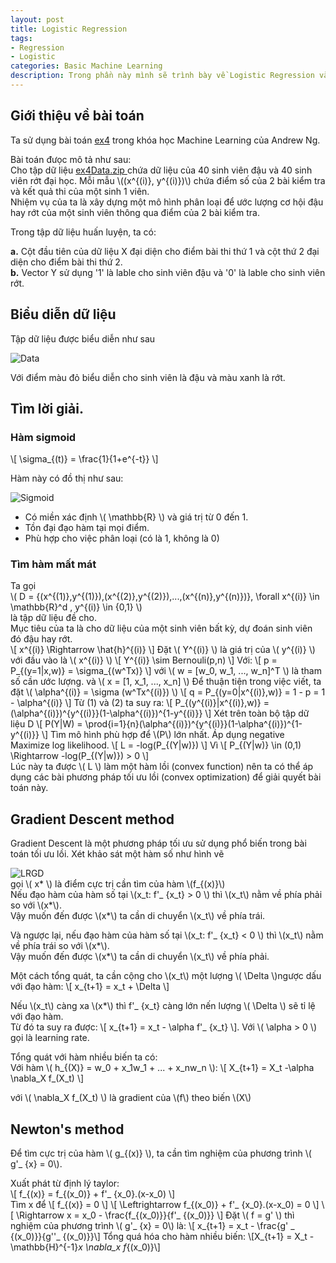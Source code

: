 ```yaml
---
layout: post
title: Logistic Regression
tags:
- Regression
- Logistic
categories: Basic Machine Learning
description: Trong phần này mình sẽ trình bày về Logistic Regression và giải vài bài toán phân loại cơ bản.
---
```

## Giới thiệu về bài toán
Ta sử dụng bài toán    [ex4](http://openclassroom.stanford.edu/MainFolder/DocumentPage.php?course=MachineLearning&doc=exercises/ex4/ex4.html) trong khóa học Machine Learning của Andrew Ng.  

Bài toán đưọc mô tả như sau:   
Cho tập dữ liệu [ ex4Data.zip ](http://openclassroom.stanford.edu/MainFolder/courses/MachineLearning/exercises/ex4materials/ex4Data.zip)
chứa dữ liệu của 40 sinh viên đậu và 40 sinh viên rớt đại học. Mỗi mẫu \\((x^{(i)}, y^{(i)})\\)  chứa điểm số của 2 bài kiểm tra và kết quả thi của một sinh 1 viên.  
Nhiệm vụ của ta là xây dựng một mô hình phân loại để ước lượng cơ hội đậu hay rớt của một sinh viên thông qua điểm của 2 bài kiểm tra.   


Trong tập dữ liệu huấn luyện, ta có:   


**a.** Cột đầu tiên của dữ liệu X đại diện cho điểm bài thi thứ 1 và cột thứ 2 đại diện cho điểm bài thi thứ 2.   
**b.** Vector Y sử dụng '1' là lable cho sinh viên đậu và '0' là lable cho sinh viên rớt.   
## Biểu diễn dữ liệu

Tập dữ liệu được biểu diễn như sau   

![Data](/MLDL/assets/img/LRData.png)

Với điểm màu đỏ biểu diễn cho sinh viên là đậu và màu xanh là rớt.   

## Tìm lời giải.

### Hàm sigmoid
\\[ \sigma_{(t)} = \frac{1}{1+e^{-t}} \\]

Hàm này có đồ thị như sau:  

![Sigmoid](/MLDL/assets/img/LRSigmoid.gif)

- Có miền xác định \\( \mathbb{R} \\) và giá trị từ 0 đến 1.  
- Tồn đại đạo hàm tại mọi điểm.  
- Phù hợp cho việc phân loại (có là 1, không là 0)  

### Tìm hàm mất mát

Ta gọi   
\\( D = {(x^{(1)},y^{(1)}),(x^{(2)},y^{(2)}),...,(x^{(n)},y^{(n)})}, \forall x^{(i)} \in \mathbb{R}^d , y^{(i)} \in \{0,1\} \\)   
là tập dữ liệu đề cho.  
Mục tiêu của ta là cho dữ liệu của một sinh viên bất kỳ, dự đoán sinh viên đó đậu hay rớt.   
\\[  x^{(i)} \Rightarrow  \hat{h}^{(i)} \\]
Đặt \\( Y^{(i)} \\) là giá trị của \\( y^{(i)} \\) với đầu vào là \\( x^{(i)} \\)
\\[ Y^{(i)} \sim Bernouli(p,n) \\]
 Với:
\\[  p = P_{(y=1|x,w)} = \sigma_{(w^Tx)}  \\]
với \\( w = [w_0, w_1, ..., w_n]^T \\) là tham số cần ước lượng.
và \\( x = [1, x_1, ..., x_n] \\)
Để thuận tiện trong việc viết, ta đặt \\( \alpha^{(i)} = \sigma (w^Tx^{(i)}) \\)
 \\[ q = P_{(y=0|x^{(i)},w)} = 1 - p = 1 - \alpha^{(i)} \\]
Từ (1) và (2) ta suy ra:
\\[ P_{(y^{(i)}|x^{(i)},w)} = (\alpha^{(i)})^{y^{(i)}}(1-\alpha^{(i)})^{1-y^{(i)}} \\]
Xét trên toàn bộ tập dữ liệu D
\\[ P(Y|W) = \prod{i=1}{n}(\alpha^{(i)})^{y^{(i)}}(1-\alpha^{(i)})^{1-y^{(i)}}   \\]
Tìm mô hình phù hợp để  \\(P\\) lớn nhất.
Áp dụng negative Maximize log likelihood.
 \\[ L = -log(P_{(Y|w)})  \\]
Vì \\[ P_{(Y|w)} \in (0,1) \Rightarrow -log(P_{(Y|w)}) > 0 \\]   
Lúc này ta được \\( L \\) làm một hàm lồi (convex function) nên ta có thể  áp dụng các bài phương pháp tối    ưu lồi (convex optimization) để giải quyết bài toán này.   

## Gradient Descent method

Gradient Descent là một phương pháp tối ưu sử dụng phổ  biến trong bài toán tối ưu lồi.
Xét khảo sát một hàm số như hình vẽ   

![LRGD](/MLDL/assets/img/LRGD.png)   
gọi \\( x\* \\) là điểm cực trị cần tìm của hàm \\(f_{(x)}\\)  
Nếu đạo hàm của hàm số tại \\(x_t: f'_ {x_t} > 0 \\)
thì \\(x_t\\) nằm về phía phải so với \\(x\*\\).   
Vậy muốn đến được \\(x\*\\) ta cần di chuyển \\(x_t\\) về phía trái.

Và ngược lại, nếu đạo hàm của hàm số tại \\(x_t: f'_ {x_t} < 0 \\) thì \\(x_t\\) nằm về phía trái so với \\(x\*\\).   
Vậy muốn đến được \\(x\*\\) ta cần di chuyển \\(x_t\\) về phía phải.   

Một cách tổng quát, ta cần cộng cho \\(x_t\\) một lượng \\( \Delta \\)ngược dấu với đạo hàm:
\\[ x_{t+1} = x_t + \Delta \\]   

Nếu \\(x_t\\) càng xa \\(x\*\\) thì f'_ {x_t} càng lớn nến lượng \\( \Delta \\) sẽ tỉ lệ với đạo hàm.   
Từ đó ta suy ra được:
\\[ x_{t+1} = x_t - \alpha f'_ {x_t} \\].
Với \\( \alpha > 0 \\) gọi là learning rate.   

Tổng quát với hàm nhiều biến ta có:   
Với hàm \\( h_{(X)} = w_0 + x_1w_1 + ... + x_nw_n \\):
\\[ X_{t+1} = X_t -\alpha \nabla_X f_(X_t)  \\]

với \\( \nabla_X f_(X_t) \\) là gradient của \\(f\\) theo biến \\(X\\)   

## Newton's method

Để tìm cực trị của hàm \\( g_{(x)} \\), ta cần tìm nghiệm của phương trình \\( g'_ {x} = 0\\).   

Xuất phát từ định lý taylor:   
\\[ f_{(x)} = f_{(x_0)} + f'_ {x_0}.(x-x_0) \\]   
Tìm x để \\[ f_{(x)} = 0 \\] \\[ \Leftrightarrow  f_{(x_0)} + f'_ {x_0}.(x-x_0) = 0 \\]
\\[ \Rightarrow  x = x_0 - \frac{f_{(x_0)}}{f'_ {(x_0)}} \\]
Đặt \\( f = g' \\) thì nghiệm của phương trình \\( g'_ {x} = 0\\) là:
\\[ x_{t+1} = x_t - \frac{g' _ {(x_0)}}{g''_ {(x_0)}}\\]
Tổng quá hóa cho hàm nhiều biến:
\\[X_{t+1} = X_t -  \mathbb{H}^{-1}_x \nabla_x f_{(x_0)}\\]
